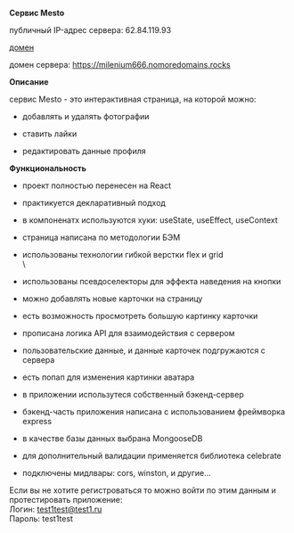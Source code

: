 
**Сервис Mesto**  

публичный IP-адрес сервера: 62.84.119.93  

[домен](https://milenium666.nomoredomains.monster)  

домен сервера: https://milenium666.nomoredomains.rocks  

**Описание**  

сервис Mesto - это интерактивная страница, на которой можно:  

- добавлять и удалять фотографии  

- ставить лайки  

- редактировать данные профиля  


**Функциональность**  

- проект полностью перенесен на React  

- практикуется декларативный подход  

- в компоненатх используются хуки: useState, useEffect, useContext  

- страница написана по методологии БЭМ  

- использованы технологии гибкой верстки flex и grid  
\
- использованы псевдоселекторы для эффекта наведения на кнопки  

- можно добавлять новые карточки на страницу  

- есть возможность просмотреть большую картинку карточки  

- прописана логика API для взаимодействия с сервером  

- пользовательские данные, и данные карточек подгружаются с сервера  

- есть попап для изменения картинки аватара  

- в приложении использутеся собственный бэкенд-сервер  

- бэкенд-часть приложения написана с использованием фреймворка express  

- в качестве базы данных выбрана MongooseDB  

- для дополнительный валидации применяется библиотека celebrate  

- подключены мидлвары: cors, winston, и другие...  

Если вы не хотите регистроваться то можно войти по этим данным и протестировать приложение:  
    Логин: test1test@test1.ru  
    Пароль: test1test





